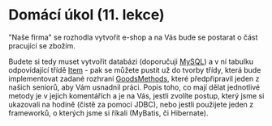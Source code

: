 # Domácí úkol (11. lekce)

"Naše firma" se rozhodla vytvořit e-shop a na Vás bude se postarat o část pracující se zbožím.

Budete si tedy muset vytvořit databázi (doporučuji [MySQL](https://www.mysql.com/)) a v ní tabulku odpovídající třídě [Item](Item.java) - pak se můžete pustit už do tvorby třídy, která bude implementovat zadané rozhraní [GoodsMethods](GoodsMethods.java), které předpřipravil jeden z našich seniorů, aby Vám usnadnil práci. Popis toho, co mají dělat jednotlivé metody je v jejich komentářích a je na Vás, jestli zvolíte postup, který jsme si ukazovali na hodině (čistě za pomoci JDBC), nebo jestli použijete jeden z frameworků, o kterých jsme si říkali (MyBatis, či Hibernate).
